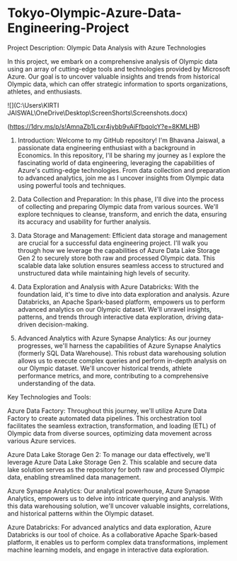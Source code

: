 # Tokyo-Olympic-Azure-Data-Engineering-Project

Project Description: Olympic Data Analysis with Azure Technologies

In this project, we embark on a comprehensive analysis of Olympic data using an array of cutting-edge tools and technologies provided by Microsoft Azure. Our goal is to uncover valuable insights and trends from historical Olympic data, which can offer strategic information to sports organizations, athletes, and enthusiasts.




![](C:\Users\KIRTI JAISWAL\OneDrive\Desktop\ScreenShorts\Screenshots.docx)

 (https://1drv.ms/p/s!AmnaZb1Lcxr4jybb9vAiFfbqolcY?e=8KMLHB)










1. Introduction:
Welcome to my GitHub repository! I'm Bhavana Jaiswal, a passionate data engineering enthusiast with a background in Economics. In this repository, I'll be sharing my journey as I explore the fascinating world of data engineering, leveraging the capabilities of Azure's cutting-edge technologies. From data collection and preparation to advanced analytics, join me as I uncover insights from Olympic data using powerful tools and techniques.

2. Data Collection and Preparation:
In this phase, I'll dive into the process of collecting and preparing Olympic data from various sources. We'll explore techniques to cleanse, transform, and enrich the data, ensuring its accuracy and usability for further analysis.

3. Data Storage and Management:
Efficient data storage and management are crucial for a successful data engineering project. I'll walk you through how we leverage the capabilities of Azure Data Lake Storage Gen 2 to securely store both raw and processed Olympic data. This scalable data lake solution ensures seamless access to structured and unstructured data while maintaining high levels of security.

4. Data Exploration and Analysis with Azure Databricks:
With the foundation laid, it's time to dive into data exploration and analysis. Azure Databricks, an Apache Spark-based platform, empowers us to perform advanced analytics on our Olympic dataset. We'll unravel insights, patterns, and trends through interactive data exploration, driving data-driven decision-making.

5. Advanced Analytics with Azure Synapse Analytics:
As our journey progresses, we'll harness the capabilities of Azure Synapse Analytics (formerly SQL Data Warehouse). This robust data warehousing solution allows us to execute complex queries and perform in-depth analysis on our Olympic dataset. We'll uncover historical trends, athlete performance metrics, and more, contributing to a comprehensive understanding of the data.

Key Technologies and Tools:

Azure Data Factory: Throughout this journey, we'll utilize Azure Data Factory to create automated data pipelines. This orchestration tool facilitates the seamless extraction, transformation, and loading (ETL) of Olympic data from diverse sources, optimizing data movement across various Azure services.

Azure Data Lake Storage Gen 2: To manage our data effectively, we'll leverage Azure Data Lake Storage Gen 2. This scalable and secure data lake solution serves as the repository for both raw and processed Olympic data, enabling streamlined data management.

Azure Synapse Analytics: Our analytical powerhouse, Azure Synapse Analytics, empowers us to delve into intricate querying and analysis. With this data warehousing solution, we'll uncover valuable insights, correlations, and historical patterns within the Olympic dataset.

Azure Databricks: For advanced analytics and data exploration, Azure Databricks is our tool of choice. As a collaborative Apache Spark-based platform, it enables us to perform complex data transformations, implement machine learning models, and engage in interactive data exploration.









